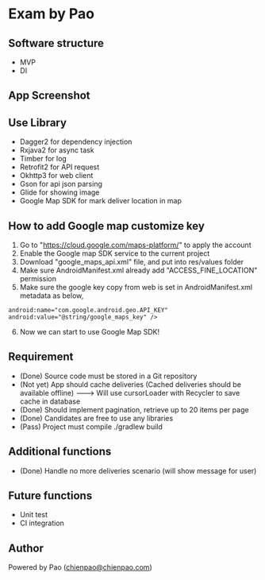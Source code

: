 # Exam by Pao

## Software structure
- MVP
- DI

## App Screenshot


## Use Library
- Dagger2 for dependency injection
- Rxjava2 for async task
- Timber for log
- Retrofit2 for API request
- Okhttp3 for web client
- Gson for api json parsing
- Glide for showing image
- Google Map SDK for mark deliver location in map

## How to add Google map customize key
1. Go to "https://cloud.google.com/maps-platform/" to apply the account
2. Enable the Google map SDK service to the current project
3. Download "google_maps_api.xml" file, and put into res/values folder
4. Make sure AndroidManifest.xml already add "ACCESS_FINE_LOCATION" permission
5. Make sure the google key copy from web is set in AndroidManifest.xml metadata as below,
```
android:name="com.google.android.geo.API_KEY"
android:value="@string/google_maps_key" />
```
6. Now we can start to use Google Map SDK!

## Requirement
- (Done) Source code must be stored in a Git repository
- (Not yet) App should cache deliveries (Cached deliveries should be available offline)
---> Will use cursorLoader with Recycler to save cache in database
- (Done) Should implement pagination, retrieve up to 20 items per page
- (Done) Candidates are free to use any libraries
- (Pass) Project must compile ./gradlew build

## Additional functions
- (Done) Handle no more deliveries scenario (will show message for user)

## Future functions
- Unit test
- CI integration

## Author
Powered by Pao (chienpao@chienpao.com)

